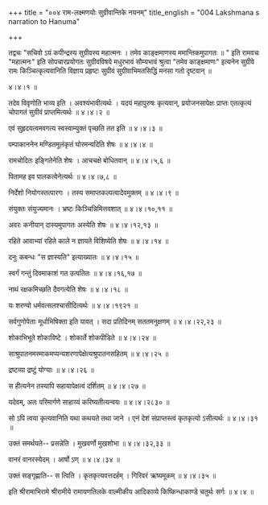 +++
title = "००४ राम-लक्ष्मणयोः सुग्रीवान्तिके नयनम्"
title_english = "004 Lakshmana s narration to Hanuma"

+++


तद्वचः "सचिवो ऽयं कपीन्द्रस्य सुग्रीवस्य महात्मनः । तमेव काङ्क्षमाणस्य
ममान्तिकमुपागतः  ॥ " इति रामवचः "महात्मनः" इति सोपचारप्रयोगतः
सुग्रीवविषये मधुरभावं सौम्यभावं श्रुत्वा "तमेव काङ्क्षमाणः" इत्यनेन
सुग्रीवे रामः किञ्चित्कृत्यवानिति विज्ञाय प्रहृष्टः सुग्रीवं
सुग्रीवाभिमतसिद्धिं मनसा गतो दृष्टवान्  ॥   

४।४।१  ॥   

तदेव विवृणोति भाव्य इति । अवश्यंभावीत्यर्थः । यदयं महापुरुषः कृत्यवान्,
प्रयोजनसापेक्षः प्राप्तः एतत्कृत्यं चोपागतं सुग्रीवं प्राप्तमित्यर्थः  ॥ 
४।४।२  ॥   

  

एवं सुहृदयत्वमवगत्य स्वस्वाम्युक्तं पृच्छति तत इति  ॥  ४।४।३  ॥   

  

पम्पाकाननेन मण्डितमूलंकृतं घोरमन्यदिति शेषः  ॥  ४।४।४  ॥   

  

रामचोदितः इङ्गितेनेति शेषः । आचचक्षे बोधितवान्  ॥  ४।४।५,६  ॥   

  

पितामह इव पालकत्वेनेत्यर्थः  ॥  ४।४।७,८  ॥   

  

निर्देशो नियोगस्तत्पारगः । तस्य समाप्तकल्पत्वादेवमुक्तम्  ॥  ४।४।९  ॥   

  

संयुक्तः संयुज्यमानः । भ्रष्टः किञ्चिन्निमित्तवशात्  ॥  ४।४।१०,११  ॥   

  

अवरः कनीयान् दास्यमुपागतः अस्येति शेषः  ॥  ४।४।१२,१३  ॥   

  

रहिते आवाभ्यां रहिते काले न ज्ञायते विशिष्येति शेषः  ॥  ४।४।१४  ॥   

  

दनुः कबन्धः "स ज्ञास्यति" इत्याख्यातः  ॥  ४।४।१५  ॥   

  

स्वर्गं गन्तुं दिवमाकाशं गत उत्पतितः  ॥  ४।४।१६,१७  ॥   

  

नाथं रक्षकमिच्छति दैवगत्येति शेषः  ॥  ४।४।१८  ॥   

  

यः शरण्यो धर्मवत्सलश्चासीदित्यर्थः  ॥  ४।४।१९२१  ॥   

  

सर्वगुणोपेताः मूर्धाभिषिक्ता इति यावत् । सदा प्रतिदिनम् सततमनुक्षणम्  ॥ 
४।४।२२,२३  ॥   

  

शोकाभिभूते शोकाविष्टे । शोकार्ते शोकपीडिते  ॥  ४।४।२४  ॥   

  

साश्रुपातनमस्माकमप्यन्यशरणापेक्षेत्यश्रुपातनसहितम्  ॥  ४।४।२५  ॥   

  

द्रष्टव्या द्रष्टुं योग्याः  ॥  ४।४।२६  ॥   

  

स हीत्यनेन तस्यापि सहायापेक्षत्वं दर्शितम्  ॥  ४।४।२७  ॥   

  

यदेवम्, अतः परिमार्गणे साहाय्यं करिष्यतीत्यन्वयः  ॥  ४।४।२८३०  ॥   

  

सो ऽपि त्वया कृत्यवानिति यथा कथयते तथा जाने । एनं देशं संप्राप्तस्त्वं
कृतकृत्यो ऽसीत्यर्थः  ॥  ४।४।३१  ॥   

  

उक्तं समर्थयते-- प्रसन्नेति । मुखवर्णो मुखशोभा  ॥  ४।४।३२,३३  ॥   

  

वानरं वानरस्येदम् । आर्षो ऽण्  ॥  ४।४।३४  ॥   

  

उक्तं सङ्गृह्णाति-- स त्विति । कृतकृत्यवत्तदर्हम् । गिरिवरं ऋष्यमूकम्  ॥ 
४।४।३५  ॥   

  

इति श्रीरामाभिरामे श्रीरामीये रामायणतिलके वाल्मीकीय आदिकाव्ये
किष्किन्धाकाण्डे चतुर्थः सर्गः  ॥  ४।४  ॥   

  


